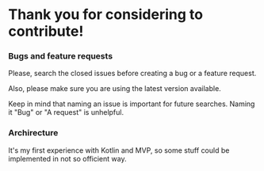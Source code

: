 # Thank you for considering to contribute!

### Bugs and feature requests

Please, search the closed issues before creating a bug or a feature request.

Also, please make sure you are using the latest version available.

Keep in mind that naming an issue is important for future searches. Naming it "Bug" or "A request" is unhelpful.

### Archirecture

It's my first experience with Kotlin and MVP, so some stuff could be implemented in not so officient way.
